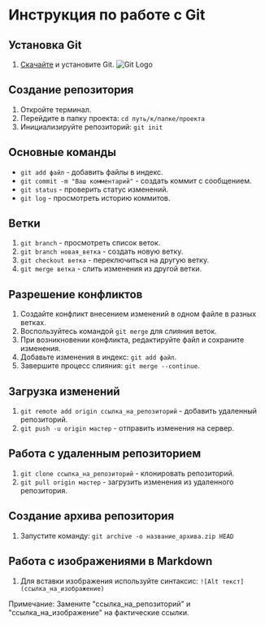 # Инструкция по работе с Git

## Установка Git
1. [Скачайте](https://git-scm.com/downloads) и установите Git.
![Git Logo](https://git-scm.com/images/logos/downloads/Git-Logo-2Color.png)


## Создание репозитория
1. Откройте терминал.
2. Перейдите в папку проекта: `cd путь/к/папке/проекта`
3. Инициализируйте репозиторий: `git init`

## Основные команды
- `git add файл` - добавить файлы в индекс.
- `git commit -m "Ваш комментарий"` - создать коммит с сообщением.
- `git status` - проверить статус изменений.
- `git log` - просмотреть историю коммитов.

## Ветки
1. `git branch` - просмотреть список веток.
2. `git branch новая_ветка` - создать новую ветку.
3. `git checkout ветка` - переключиться на другую ветку.
4. `git merge ветка` - слить изменения из другой ветки.

## Разрешение конфликтов
1. Создайте конфликт внесением изменений в одном файле в разных ветках.
2. Воспользуйтесь командой `git merge` для слияния веток.
3. При возникновении конфликта, редактируйте файл и сохраните изменения.
4. Добавьте изменения в индекс: `git add файл`.
5. Завершите процесс слияния: `git merge --continue`.

## Загрузка изменений
1. `git remote add origin ссылка_на_репозиторий` - добавить удаленный репозиторий.
2. `git push -u origin мастер` - отправить изменения на сервер.

## Работа с удаленным репозиторием
1. `git clone ссылка_на_репозиторий` - клонировать репозиторий.
2. `git pull origin мастер` - загрузить изменения из удаленного репозитория.

## Создание архива репозитория
1. Запустите команду: `git archive -o название_архива.zip HEAD`

## Работа с изображениями в Markdown
1. Для вставки изображения используйте синтаксис: `![Alt текст](ссылка_на_изображение)`

Примечание: Замените "ссылка_на_репозиторий" и "ссылка_на_изображение" на фактические ссылки.